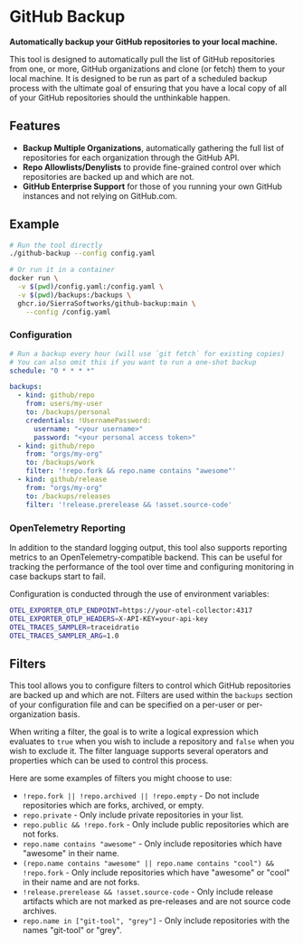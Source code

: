# GitHub Backup
**Automatically backup your GitHub repositories to your local machine.**

This tool is designed to automatically pull the list of GitHub repositories from one, or more,
GitHub organizations and clone (or fetch) them to your local machine. It is designed to be run
as part of a scheduled backup process with the ultimate goal of ensuring that you have a local
copy of all of your GitHub repositories should the unthinkable happen.

## Features
- **Backup Multiple Organizations**, automatically gathering the full list of repositories for
  each organization through the GitHub API.
- **Repo Allowlists/Denylists** to provide fine-grained control over which repositories are backed
  up and which are not.
- **GitHub Enterprise Support** for those of you running your own GitHub instances and not relying
  on GitHub.com.

## Example

```bash
# Run the tool directly
./github-backup --config config.yaml

# Or run it in a container
docker run \
  -v $(pwd)/config.yaml:/config.yaml \
  -v $(pwd)/backups:/backups \
  ghcr.io/SierraSoftworks/github-backup:main \
    --config /config.yaml
```

### Configuration

```yaml
# Run a backup every hour (will use `git fetch` for existing copies)
# You can also omit this if you want to run a one-shot backup
schedule: "0 * * * *"

backups:
  - kind: github/repo
    from: users/my-user
    to: /backups/personal
    credentials: !UsernamePassword:
      username: "<your username>"
      password: "<your personal access token>"
  - kind: github/repo
    from: "orgs/my-org"
    to: /backups/work
    filter: '!repo.fork && repo.name contains "awesome"'
  - kind: github/release
    from: "orgs/my-org"
    to: /backups/releases
    filter: '!release.prerelease && !asset.source-code'
```

### OpenTelemetry Reporting
In addition to the standard logging output, this tool also supports reporting metrics to an
OpenTelemetry-compatible backend. This can be useful for tracking the performance of the tool
over time and configuring monitoring in case backups start to fail.

Configuration is conducted through the use of environment variables:

```bash
OTEL_EXPORTER_OTLP_ENDPOINT=https://your-otel-collector:4317
OTEL_EXPORTER_OTLP_HEADERS=X-API-KEY=your-api-key
OTEL_TRACES_SAMPLER=traceidratio
OTEL_TRACES_SAMPLER_ARG=1.0
```

## Filters
This tool allows you to configure filters to control which GitHub repositories are backed up and
which are not. Filters are used within the `backups` section of your configuration file and can
be specified on a per-user or per-organization basis.

When writing a filter, the goal is to write a logical expression which evaluates to `true` when
you wish to include a repository and `false` when you wish to exclude it. The filter language supports
several operators and properties which can be used to control this process.

Here are some examples of filters you might choose to use:

  - `!repo.fork || !repo.archived || !repo.empty` - Do not include repositories which are forks, archived, or empty.
  - `repo.private` - Only include private repositories in your list.
  - `repo.public && !repo.fork` - Only include public repositories which are not forks.
  - `repo.name contains "awesome"` - Only include repositories which have "awesome" in their name.
  - `(repo.name contains "awesome" || repo.name contains "cool") && !repo.fork` - Only include repositories which have "awesome" or "cool" in their name and are not forks.
  - `!release.prerelease && !asset.source-code` - Only include release artifacts which are not marked as pre-releases and are not source code archives.
  - `repo.name in ["git-tool", "grey"]` - Only include repositories with the names "git-tool" or "grey".

